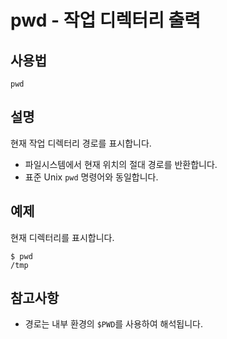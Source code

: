 # pwd - 작업 디렉터리 출력

## 사용법

    pwd


## 설명

현재 작업 디렉터리 경로를 표시합니다.

- 파일시스템에서 현재 위치의 절대 경로를 반환합니다.
- 표준 Unix `pwd` 명령어와 동일합니다.


## 예제

현재 디렉터리를 표시합니다.

```shell
$ pwd
/tmp
```


## 참고사항

- 경로는 내부 환경의 `$PWD`를 사용하여 해석됩니다.
